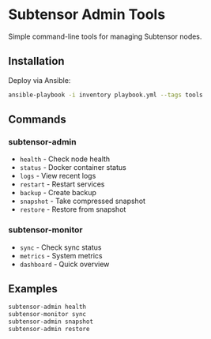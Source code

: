 # Subtensor Admin Tools

Simple command-line tools for managing Subtensor nodes.

## Installation

Deploy via Ansible:

```bash
ansible-playbook -i inventory playbook.yml --tags tools
```

## Commands

### subtensor-admin

- `health` - Check node health
- `status` - Docker container status  
- `logs` - View recent logs
- `restart` - Restart services
- `backup` - Create backup
- `snapshot` - Take compressed snapshot
- `restore` - Restore from snapshot

### subtensor-monitor

- `sync` - Check sync status
- `metrics` - System metrics
- `dashboard` - Quick overview

## Examples

```bash
subtensor-admin health
subtensor-monitor sync
subtensor-admin snapshot
subtensor-admin restore
```
